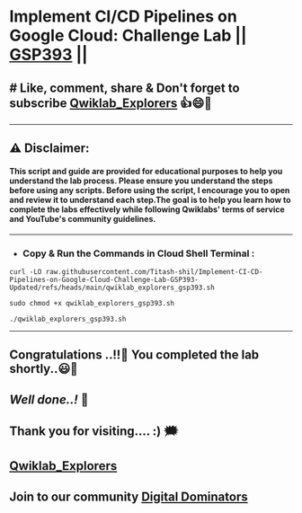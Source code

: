 # Implement CI/CD Pipelines on Google Cloud: Challenge Lab || [GSP393](https://www.cloudskillsboost.google/focuses/52826?parent=catalog) ||

## # Like, comment, share & Don't forget to subscribe [Qwiklab_Explorers](https://youtube.com/@titashshil?si=RgamNu1dc9jVIbJN) 👍😄🤝

---
## ⚠️ **Disclaimer:**
#### This script and guide are provided for educational purposes to help you understand the lab process. Please ensure you understand the steps before using any scripts. Before using the script, I encourage you to open and review it to understand each step.The goal is to help you learn how to complete the labs effectively while following Qwiklabs' terms of service and YouTube's community guidelines.
---

 - ### Copy & Run the Commands in Cloud Shell Terminal :


```
curl -LO raw.githubusercontent.com/Titash-shil/Implement-CI-CD-Pipelines-on-Google-Cloud-Challenge-Lab-GSP393-Updated/refs/heads/main/qwiklab_explorers_gsp393.sh

sudo chmod +x qwiklab_explorers_gsp393.sh

./qwiklab_explorers_gsp393.sh
```

---

## Congratulations ..!!🎉  You completed the lab shortly..😃💯

## *Well done..!* 👏

## Thank you for visiting.... :) 🗯️

## [Qwiklab_Explorers](https://youtube.com/@titashshil?si=RgamNu1dc9jVIbJN)

## Join to our community [Digital Dominators](https://linktr.ee/digital_dominators)
